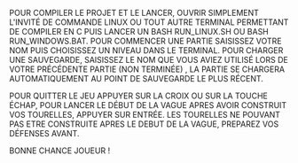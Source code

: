 
POUR COMPILER LE PROJET ET LE LANCER, OUVRIR SIMPLEMENT L'INVITÉ DE COMMANDE LINUX OU TOUT AUTRE TERMINAL PERMETTANT DE COMPILER EN C PUIS LANCER UN BASH RUN_LINUX.SH OU BASH RUN_WINDOWS.BAT.
POUR COMMENCER UNE PARTIE SAISISSEZ VOTRE NOM PUIS CHOISISSEZ UN NIVEAU DANS LE TERMINAL.
POUR CHARGER UNE SAUVEGARDE, SAISISSEZ LE NOM QUE VOUS AVIEZ UTILISÉ LORS DE VOTRE PRÉCÉDENTE PARTIE (NON TERMINÉE) , LA PARTIE SE CHARGERA AUTOMATIQUEMENT AU POINT DE SAUVEGARDE LE PLUS RÉCENT.

POUR QUITTER LE JEU APPUYER SUR LA CROIX OU SUR LA TOUCHE ÉCHAP, POUR LANCER LE DÉBUT DE LA VAGUE APRES AVOIR CONSTRUIT VOS TOURELLES, APPUYER SUR ENTRÉE. LES TOURELLES NE POUVANT PAS ETRE CONSTRUITE APRES LE DEBUT DE LA VAGUE, PREPAREZ VOS DÉFENSES AVANT.

BONNE CHANCE JOUEUR !
